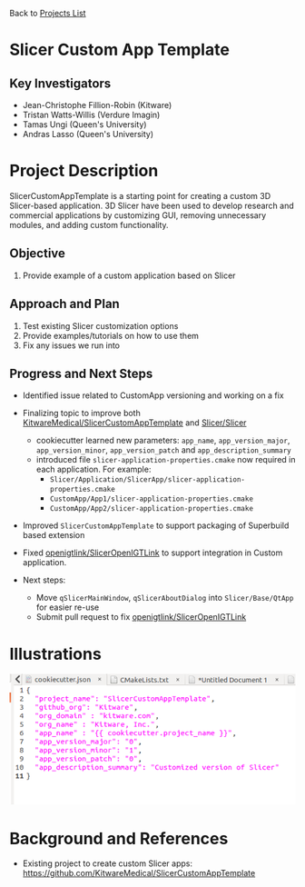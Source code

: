 Back to [Projects List](../../README.md#ProjectsList)

# Slicer Custom App Template

## Key Investigators

- Jean-Christophe Fillion-Robin (Kitware)
- Tristan Watts-Willis (Verdure Imagin)
- Tamas Ungi (Queen's University)
- Andras Lasso (Queen's University)

# Project Description

SlicerCustomAppTemplate is a starting point for creating a custom 3D Slicer-based application. 3D Slicer have been used to develop research and commercial applications by customizing GUI, removing unnecessary modules, and adding custom functionality.

## Objective

1. Provide example of a custom application based on Slicer

## Approach and Plan

1. Test existing Slicer customization options
2. Provide examples/tutorials on how to use them
3. Fix any issues we run into

## Progress and Next Steps

* Identified issue related to CustomApp versioning and working on a fix

* Finalizing topic to improve both [KitwareMedical/SlicerCustomAppTemplate](https://github.com/KitwareMedical/SlicerCustomAppTemplate) and [Slicer/Slicer](https://github.com/Slicer/Slicer)
  * cookiecutter learned new parameters: `app_name`, `app_version_major`, `app_version_minor`, `app_version_patch` and `app_description_summary`
  * introduced file `slicer-application-properties.cmake` now required in each application. For example:
    * `Slicer/Application/SlicerApp/slicer-application-properties.cmake`
    * `CustomApp/App1/slicer-application-properties.cmake`
    * `CustomApp/App2/slicer-application-properties.cmake`

* Improved `SlicerCustomAppTemplate` to support packaging of Superbuild based extension

* Fixed [openigtlink/SlicerOpenIGTLink](https://github.com/openigtlink/SlicerOpenIGTLink) to support integration in Custom application. 

* Next steps:
  * Move `qSlicerMainWindow`, `qSlicerAboutDialog` into `Slicer/Base/QtApp` for easier re-use
  * Submit pull request to fix [openigtlink/SlicerOpenIGTLink](https://github.com/openigtlink/SlicerOpenIGTLink)

# Illustrations

<!--Add pictures and links to videos that demonstrate what has been accomplished.-->

![Improved cookiecutter settings](cookiecutter.png)

<!--![Some more images](Example2.jpg)-->

# Background and References

<!--Use this space for information that may help people better understand your project, like links to papers, source code, or data.-->

- Existing project to create custom Slicer apps: https://github.com/KitwareMedical/SlicerCustomAppTemplate

<!--
- Source code: https://github.com/YourUser/YourRepository
- Documentation: https://link.to.docs
- Test data: https://link.to.test.data
-->
